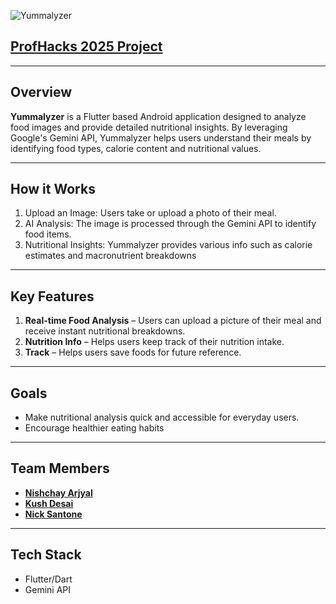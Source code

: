 ![Yummalyzer](https://github.com/user-attachments/assets/8a40a7fc-501e-4d20-a6b8-b1c58dc1a7d2)

## [ProfHacks 2025 Project](https://devpost.com/software/yummalyzer-food-analyzer)

---

## Overview
**Yummalyzer** is a Flutter based Android application designed to analyze food images and provide detailed nutritional insights. By leveraging Google's Gemini API, Yummalyzer helps users understand their meals by identifying food types, calorie content and nutritional values.

---

## How it Works

1. Upload an Image: Users take or upload a photo of their meal.
2. AI Analysis: The image is processed through the Gemini API to identify food items.
3. Nutritional Insights: Yummalyzer provides various info such as calorie estimates and macronutrient breakdowns

---

## Key Features
1. **Real-time Food Analysis** – Users can upload a picture of their meal and receive instant nutritional breakdowns.
2. **Nutrition Info** – Helps users keep track of their nutrition intake.
3. **Track** – Helps users save foods for future reference.


---

## Goals
* Make nutritional analysis quick and accessible for everyday users.
* Encourage healthier eating habits

---

## Team Members

- **[Nishchay Arjyal](https://www.linkedin.com/in/nishchay-arjyal-0a8064284/)**
- **[Kush Desai](https://www.linkedin.com/in/kushdd/)**
- **[Nick Santone](https://www.linkedin.com/in/nicholas-santone-31b7a3293/)**

---

## Tech Stack

- Flutter/Dart
- Gemini API
